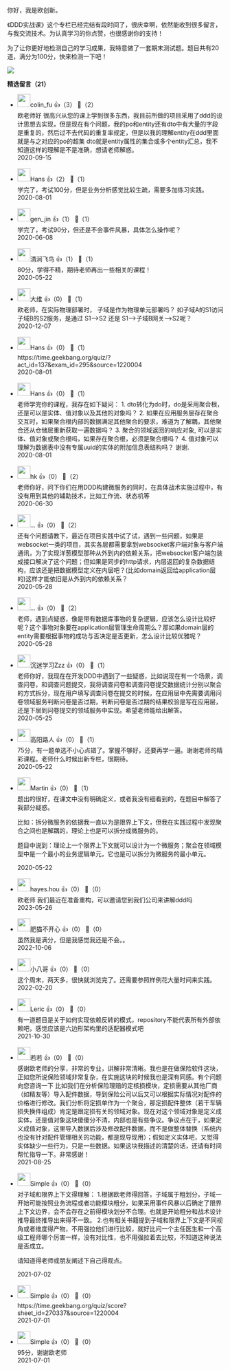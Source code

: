 你好，我是欧创新。

《DDD实战课》这个专栏已经完结有段时间了，很庆幸啊，依然能收到很多留言，与我交流技术。为认真学习的你点赞，也很感谢你的支持！

为了让你更好地检测自己的学习成果，我特意做了一套期末测试题。题目共有20道，满分为100分，快来检测一下吧！

[![](https://static001.geekbang.org/resource/image/28/a4/28d1be62669b4f3cc01c36466bf811a4.png?wh=1142%2A201)](http://time.geekbang.org/quiz/intro?act_id=137&exam_id=295)
<div><strong>精选留言（21）</strong></div><ul>
<li><img src="https://static001.geekbang.org/account/avatar/00/12/6a/cd/587a522e.jpg" width="30px"><span>colin_fu</span> 👍（3） 💬（2）<div>欧老师好 很高兴从您的课上学到很多东西，我目前所做的项目采用了ddd的设计思想去实现，但是现在有个问题，我的po和entity还有dto中有大量的字段是重复的，然后过不去代码的重复率规定，但是以我的理解entity在ddd里面就是与之对应的po的超集 dto就是entity属性的集合或多个entity汇总，我不知道这样的理解是不是准确，想请老师解惑。</div>2020-09-15</li><br/><li><img src="https://static001.geekbang.org/account/avatar/00/12/9d/a4/c8d7ce59.jpg" width="30px"><span>Hans</span> 👍（2） 💬（1）<div>学完了，考试100分，但是业务分析感觉比较生疏，需要多加练习实践。</div>2020-08-01</li><br/><li><img src="http://thirdwx.qlogo.cn/mmopen/vi_32/wBibtTTkiaGtcJ3qBeG4BnB4MmaurYf8hZTrXiczmvLHlRrqxJicRaoQPAZ0vw9HHd7yxDH27TLCzBQqqOqyGukw1g/132" width="30px"><span>gen_jin</span> 👍（1） 💬（1）<div>学完了，考试90分，但还是不会事件风暴，具体怎么操作呢？</div>2020-06-08</li><br/><li><img src="https://static001.geekbang.org/account/avatar/00/1a/0a/bb/2f3b6af3.jpg" width="30px"><span>清涧飞鸟</span> 👍（1） 💬（1）<div>80分，学得不精，期待老师再出一些相关的课程！</div>2020-05-22</li><br/><li><img src="https://static001.geekbang.org/account/avatar/00/11/3c/94/932231c2.jpg" width="30px"><span>大维</span> 👍（0） 💬（1）<div>欧老师，在实际物理部署时， 子域是作为物理单元部署吗？ 如子域A的S1访问子域B的S2服务，是通过 S1--&gt;S2 还是 S1--&gt;子域B网关--&gt;S2呢？
</div>2020-12-07</li><br/><li><img src="https://static001.geekbang.org/account/avatar/00/12/9d/a4/c8d7ce59.jpg" width="30px"><span>Hans</span> 👍（0） 💬（1）<div>https:&#47;&#47;time.geekbang.org&#47;quiz&#47;?act_id=137&amp;exam_id=295&amp;source=1220004</div>2020-08-01</li><br/><li><img src="https://static001.geekbang.org/account/avatar/00/12/9d/a4/c8d7ce59.jpg" width="30px"><span>Hans</span> 👍（0） 💬（1）<div> 
 老师学完你的课程，我存在如下疑问：
 1. dto转化为do时，do是采用聚合根，还是可以是实体、值对象以及其他的对象吗？
 2. 如果在应用服务层存在聚合交互时，如果聚合根内部的数据满足其他聚合的要求，难道为了解耦，其他聚合还从仓储层重新获取一遍数据吗？
 3. 聚合的领域返回的响应对象, 可以是实体、值对象或聚合根吗，如果存在聚合根，必须是聚合根吗？
 4. 值对象可以理解为数据表中没有专属uuid的实体的附加信息表结构吗？
 谢谢.</div>2020-08-01</li><br/><li><img src="https://static001.geekbang.org/account/avatar/00/10/22/61/580bb3c3.jpg" width="30px"><span>hk</span> 👍（0） 💬（2）<div>老师你好，问下你们在用DDD构建微服务的同时，在具体战术实施过程中，有没有用到其他的辅助技术，比如工作流、状态机等</div>2020-06-30</li><br/><li><img src="https://static001.geekbang.org/account/avatar/00/0f/d6/02/dfcf14be.jpg" width="30px"><span>...</span> 👍（0） 💬（2）<div>还有个问题请教下，最近在项目实践中试了试，遇到一些问题，如果是websocket一类的项目，其实各层都需要拿到websocket客户端对象与客户端通讯，为了实现洋葱模型那种从外到内的依赖关系，把websocket客户端包装成接口解决了这个问题；但如果是同步的http请求，内层返回的复杂数据结构，应该还是把数据模型定义在内层吧？(比如domain返回给application层的)这样才能依旧是从外到内的依赖关系？</div>2020-05-28</li><br/><li><img src="https://static001.geekbang.org/account/avatar/00/0f/d6/02/dfcf14be.jpg" width="30px"><span>...</span> 👍（0） 💬（2）<div>老师，遇到点疑惑，像是带有数据库事物的复杂逻辑，应该怎么设计比较好呢？这个事物对象要在application层管理生命周期么？那如果domain层的entity需要根据事物的成功与否决定是否更新，怎么设计比较优雅呢？</div>2020-05-28</li><br/><li><img src="" width="30px"><span>沉迷学习Zzz</span> 👍（0） 💬（1）<div>老师你好，我现在在开发DDD中遇到了一些疑惑，比如说现在有一个场景，调查问卷，和调查问题提交，我将调查问卷和调查问卷提交数据统计分别以聚合的方式拆分，现在用户填写调查问卷在提交的时候，在应用层中先需要调用问卷领域服务判断问卷是否过期，判断问卷是否过期的结果校验是写在应用层，还是下层到问卷提交的领域服务中实现。希望老师能给出解答。</div>2020-05-25</li><br/><li><img src="https://static001.geekbang.org/account/avatar/00/0f/85/03/eb460eda.jpg" width="30px"><span>高阳路人</span> 👍（0） 💬（1）<div>75分，有一题单选不小心点错了。掌握不够好，还要再学一遍。谢谢老师的精彩课程。老师什么时候出新专栏，很期待。</div>2020-05-22</li><br/><li><img src="https://static001.geekbang.org/account/avatar/00/1e/91/11/86b31c15.jpg" width="30px"><span>Martin</span> 👍（0） 💬（1）<div>题出的很好，在课文中没有明确定义，或者我没有细看到的，在题目中解答了我部分疑惑。

比如：拆分微服务的依据我一直以为是限界上下文，但我在实践过程中发现聚合之间也是解耦的，理论上也是可以拆分成微服务的。

题目中说到：理论上一个限界上下文就可以设计为一个微服务；聚合在领域模型中是一个最小的业务逻辑单元，它也是可以拆分为微服务的最小单元。</div>2020-05-22</li><br/><li><img src="https://static001.geekbang.org/account/avatar/00/14/93/f0/572a0912.jpg" width="30px"><span>hayes.hou</span> 👍（0） 💬（0）<div>欧老师 我们最近在准备重构，可以邀请您到我们公司来讲解ddd吗</div>2023-05-26</li><br/><li><img src="https://static001.geekbang.org/account/avatar/00/23/f9/3e/0d5f27c4.jpg" width="30px"><span>肥猫不开心</span> 👍（0） 💬（0）<div>虽然我是满分，但是我感觉我还是不会。。</div>2022-10-06</li><br/><li><img src="http://thirdwx.qlogo.cn/mmopen/vi_32/DYAIOgq83eqXGKRyFDH2ia15hV4PeRfgibgb1djXGNibmU4LlMUK5hlHkWpqBpwmEXJ0HBZ2nAN0doQiaGROA5GIhg/132" width="30px"><span>小八哥</span> 👍（0） 💬（0）<div>这个周末，两天多，很快就浏览完了。还需要参照样例花大量时间来实践。</div>2022-02-20</li><br/><li><img src="https://static001.geekbang.org/account/avatar/00/1a/aa/85/1fc30ee8.jpg" width="30px"><span>Leric</span> 👍（0） 💬（0）<div>有一道题目是关于如何实现依赖反转的模式，repository不能代表所有外部依赖吧，感觉应该是六边形架构里的适配器模式吧</div>2021-10-30</li><br/><li><img src="https://static001.geekbang.org/account/avatar/00/1e/2d/30/a29c177d.jpg" width="30px"><span>若若</span> 👍（0） 💬（0）<div>感谢欧老师的分享，非常的专业，讲解非常清晰。我也是在做保险软件这块，正如您所说保险领域非常复杂，在实施这块的时候我也是深有同感。有个问题向您咨询一下
比如我们在分析保险理赔的定核损模块，定损需要从其他厂商（如精友等）导入配件数据，导到保险公司以后又可以根据实际情况对配件的价格进行修改。我们分析将定损单作为一个聚合，那定损配件整体（若干车辆损失换件组成）肯定是跟定损有关的领域对象。现在对这个领域对象是定义成实体，还是值对象这块傻傻分不清，内部也是有些争议。争议点在于，如果定义成值对象，这里导入数据后涉及修改配件数据，而不是做整体替换（系统内也没有针对配件管理相关的功能，都是现导现用）；假如定义实体吧，又觉得实体缺少一些行为，只是一些数据。如果这块我描述的清楚的话，还请有时间帮忙指导一下。非常感谢！</div>2021-08-25</li><br/><li><img src="https://static001.geekbang.org/account/avatar/00/11/1c/15/f9ebf7e4.jpg" width="30px"><span>Simple</span> 👍（0） 💬（0）<div>对子域和限界上下文得理解：
1.根据欧老师得回答，子域属于粗划分，子域一开始可能按照业务流程或者功能模块粗分，如果采用事件风暴以后确定了限界上下文边界，会不会存在之前得模块划分不合理。也就是开始粗分和战术设计推导最终推导出来得不一致。
2.也有相关书籍提到子域和限界上下文是不同视角或者维度得产物，不用强拉他们进行比较，就好比问一个主任医生和一个高级工程师哪个厉害一样，没有对比性，也不用强拉着去比较，不知道这种说法是否成立。

请知道得老师或朋友阐述下自己得观点。</div>2021-07-02</li><br/><li><img src="https://static001.geekbang.org/account/avatar/00/11/1c/15/f9ebf7e4.jpg" width="30px"><span>Simple</span> 👍（0） 💬（0）<div>https:&#47;&#47;time.geekbang.org&#47;quiz&#47;score?sheet_id=270337&amp;source=1220004</div>2021-07-01</li><br/><li><img src="https://static001.geekbang.org/account/avatar/00/11/1c/15/f9ebf7e4.jpg" width="30px"><span>Simple</span> 👍（0） 💬（0）<div>95分，谢谢欧老师</div>2021-07-01</li><br/>
</ul>